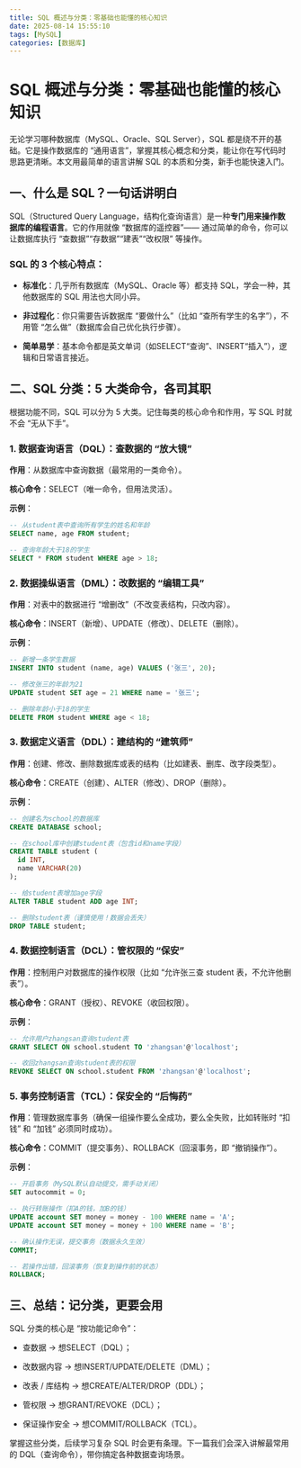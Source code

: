 ```yaml
---
title: SQL 概述与分类：零基础也能懂的核心知识
date: 2025-08-14 15:55:10
tags: [MySQL]
categories: [数据库]
---
```

# SQL 概述与分类：零基础也能懂的核心知识

无论学习哪种数据库（MySQL、Oracle、SQL Server），SQL 都是绕不开的基础。它是操作数据库的 “通用语言”，掌握其核心概念和分类，能让你在写代码时思路更清晰。本文用最简单的语言讲解 SQL 的本质和分类，新手也能快速入门。

## 一、什么是 SQL？一句话讲明白

SQL（Structured Query Language，结构化查询语言）是一种**专门用来操作数据库的编程语言**。它的作用就像 “数据库的遥控器”—— 通过简单的命令，你可以让数据库执行 “查数据”“存数据”“建表”“改权限” 等操作。

### SQL 的 3 个核心特点：

- **标准化**：几乎所有数据库（MySQL、Oracle 等）都支持 SQL，学会一种，其他数据库的 SQL 用法也大同小异。

- **非过程化**：你只需要告诉数据库 “要做什么”（比如 “查所有学生的名字”），不用管 “怎么做”（数据库会自己优化执行步骤）。

- **简单易学**：基本命令都是英文单词（如SELECT“查询”、INSERT“插入”），逻辑和日常语言接近。

## 二、SQL 分类：5 大类命令，各司其职

根据功能不同，SQL 可以分为 5 大类。记住每类的核心命令和作用，写 SQL 时就不会 “无从下手”。

### 1. 数据查询语言（DQL）：查数据的 “放大镜”

**作用**：从数据库中查询数据（最常用的一类命令）。

**核心命令**：SELECT（唯一命令，但用法灵活）。

**示例**：

```SQL
-- 从student表中查询所有学生的姓名和年龄
SELECT name, age FROM student;

-- 查询年龄大于18的学生
SELECT * FROM student WHERE age > 18;
```

### 2. 数据操纵语言（DML）：改数据的 “编辑工具”

**作用**：对表中的数据进行 “增删改”（不改变表结构，只改内容）。

**核心命令**：INSERT（新增）、UPDATE（修改）、DELETE（删除）。

**示例**：

```SQL
-- 新增一条学生数据
INSERT INTO student (name, age) VALUES ('张三', 20);

-- 修改张三的年龄为21
UPDATE student SET age = 21 WHERE name = '张三';

-- 删除年龄小于18的学生
DELETE FROM student WHERE age < 18;
```

### 3. 数据定义语言（DDL）：建结构的 “建筑师”

**作用**：创建、修改、删除数据库或表的结构（比如建表、删库、改字段类型）。

**核心命令**：CREATE（创建）、ALTER（修改）、DROP（删除）。

**示例**：

```SQL
-- 创建名为school的数据库
CREATE DATABASE school;

-- 在school库中创建student表（包含id和name字段）
CREATE TABLE student (
  id INT,
  name VARCHAR(20)
);

-- 给student表增加age字段
ALTER TABLE student ADD age INT;

-- 删除student表（谨慎使用！数据会丢失）
DROP TABLE student;
```

### 4. 数据控制语言（DCL）：管权限的 “保安”

**作用**：控制用户对数据库的操作权限（比如 “允许张三查 student 表，不允许他删表”）。

**核心命令**：GRANT（授权）、REVOKE（收回权限）。

**示例**：

```SQL
-- 允许用户zhangsan查询student表
GRANT SELECT ON school.student TO 'zhangsan'@'localhost';

-- 收回zhangsan查询student表的权限
REVOKE SELECT ON school.student FROM 'zhangsan'@'localhost';
```

### 5. 事务控制语言（TCL）：保安全的 “后悔药”

**作用**：管理数据库事务（确保一组操作要么全成功，要么全失败，比如转账时 “扣钱” 和 “加钱” 必须同时成功）。

**核心命令**：COMMIT（提交事务）、ROLLBACK（回滚事务，即 “撤销操作”）。

**示例**：

```SQL
-- 开启事务（MySQL默认自动提交，需手动关闭）
SET autocommit = 0;

-- 执行转账操作（扣A的钱，加B的钱）
UPDATE account SET money = money - 100 WHERE name = 'A';
UPDATE account SET money = money + 100 WHERE name = 'B';

-- 确认操作无误，提交事务（数据永久生效）
COMMIT;

-- 若操作出错，回滚事务（恢复到操作前的状态）
ROLLBACK;
```

## 三、总结：记分类，更要会用

SQL 分类的核心是 “按功能记命令”：

- 查数据 → 想SELECT（DQL）；

- 改数据内容 → 想INSERT/UPDATE/DELETE（DML）；

- 改表 / 库结构 → 想CREATE/ALTER/DROP（DDL）；

- 管权限 → 想GRANT/REVOKE（DCL）；

- 保证操作安全 → 想COMMIT/ROLLBACK（TCL）。

掌握这些分类，后续学习复杂 SQL 时会更有条理。下一篇我们会深入讲解最常用的 DQL（查询命令），带你搞定各种数据查询场景。